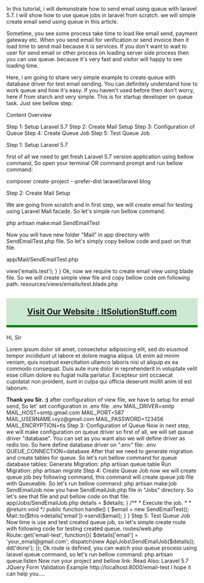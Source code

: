 

In this tutorial, i will demonstrate how to send email using queue with laravel 5.7. I will show how to use queue jobs in laravel from scratch. we will simple create email send using queue in this article.

Sometime, you see some process take time to load like email send, payment gateway etc. When you send email for verification or send invoice then it load time to send mail because it is services. If you don't want to wait to user for send email or other process on loading server side process then you can use queue. because it's very fast and visitor will happy to see loading time.

Here, i am going to share very simple example to create queue with database driver for test email sending. You can definitely understand how to work queue and how it's easy. If you haven't used before then don't worry, here if from starch and very simple. This is for startup developer on queue task. Just see bellow step:

Content Overview

 Step 1: Setup Laravel 5.7
 Step 2: Create Mail Setup
 Step 3: Configuration of Queue
 Step 4: Create Queue Job
 Step 5: Test Queue Job


Step 1: Setup Laravel 5.7

first of all we need to get fresh Laravel 5.7 version application using bellow command, So open your terminal OR command prompt and run bellow command:

composer create-project --prefer-dist laravel/laravel blog

Step 2: Create Mail Setup

We are going from scratch and in first step, we will create email for testing using Laravel Mail facade. So let's simple run bellow command.

php artisan make:mail SendEmailTest

Now you will have new folder "Mail" in app directory with SendEmailTest.php file. So let's simply copy bellow code and past on that file.

app/Mail/SendEmailTest.php

<?php
  
namespace App\Mail;
  
use Illuminate\Bus\Queueable;
use Illuminate\Mail\Mailable;
use Illuminate\Queue\SerializesModels;
use Illuminate\Contracts\Queue\ShouldQueue;
  
class SendEmailTest extends Mailable
{
    use Queueable, SerializesModels;
  
    /**
     * Create a new message instance.
     *
     * @return void
     */
    public function __construct()
    {
          
    }
  
    /**
     * Build the message.
     *
     * @return $this
     */
    public function build()
    {
        return $this->view('emails.test');
    }
}
Ok, now we require to create email view using blade file. So we will create simple view file and copy bellow code om following path.

resources/views/emails/test.blade.php

<!DOCTYPE html>
<html>
<head>
	<title>How to send mail using queue in Laravel 5.7? - ItSolutionStuff.com</title>
</head>
<body>
   
<center>
<h2 style="padding: 23px;background: #b3deb8a1;border-bottom: 6px green solid;">
	<a href="https://itsolutionstuff.com">Visit Our Website : ItSolutionStuff.com</a>
</h2>
</center>
  
<p>Hi, Sir</p>
<p>Lorem ipsum dolor sit amet, consectetur adipisicing elit, sed do eiusmod
tempor incididunt ut labore et dolore magna aliqua. Ut enim ad minim veniam,
quis nostrud exercitation ullamco laboris nisi ut aliquip ex ea commodo
consequat. Duis aute irure dolor in reprehenderit in voluptate velit esse
cillum dolore eu fugiat nulla pariatur. Excepteur sint occaecat cupidatat non
proident, sunt in culpa qui officia deserunt mollit anim id est laborum.</p>
  
<strong>Thank you Sir. :)</strong>
  
</body>
</html>
after configuration of view file, we have to setup for email send, So let' set configuration in .env file:

.env

MAIL_DRIVER=smtp
MAIL_HOST=smtp.gmail.com
MAIL_PORT=587
MAIL_USERNAME=xyz@gmail.com
MAIL_PASSWORD=123456
MAIL_ENCRYPTION=tls
Step 3: Configuration of Queue

Now in next step, we will make configuration on queue driver so first of all, we will set queue driver "database". You can set as you want also we will define driver as redis too. So here define database driver on ".env" file:

.env

QUEUE_CONNECTION=database
After that we need to generate migration and create tables for queue. So let's run bellow command for queue database tables:

Generate Migration:

php artisan queue:table

Run Migration:

php artisan migrate

Step 4: Create Queue Job

now we will create queue job bey following command, this command will create queue job file with Queueable. So let's run bellow command:

php artisan make:job SendEmailJob

now you have SendEmailJob.php file in "Jobs" directory. So let's see that file and put bellow code on that file.

app/Jobs/SendEmailJob.php

<?php
  
namespace App\Jobs;
   
use Illuminate\Bus\Queueable;
use Illuminate\Queue\SerializesModels;
use Illuminate\Queue\InteractsWithQueue;
use Illuminate\Contracts\Queue\ShouldQueue;
use Illuminate\Foundation\Bus\Dispatchable;
use App\Mail\SendEmailTest;
use Mail;
   
class SendEmailJob implements ShouldQueue
{
    use Dispatchable, InteractsWithQueue, Queueable, SerializesModels;
  
    protected $details;
  
    /**
     * Create a new job instance.
     *
     * @return void
     */
    public function __construct($details)
    {
        $this->details = $details;
    }
   
    /**
     * Execute the job.
     *
     * @return void
     */
    public function handle()
    {
        $email = new SendEmailTest();
        Mail::to($this->details['email'])->send($email);
    }
}
Step 5: Test Queue Job

Now time is use and test created queue job, so let's simple create route with following code for testing created queue.

routes/web.php

Route::get('email-test', function(){
  
	$details['email'] = 'your_email@gmail.com';
  
    dispatch(new App\Jobs\SendEmailJob($details));
  
    dd('done');
});
Ok route is defined, you can watch your queue process using laravel queue command, so let's run bellow command:

php artisan queue:listen

Now run your project and bellow link:

Read Also: Laravel 5.7 JQuery Form Validation Example
http://localhost:8000/email-test

I hope it can help you....

